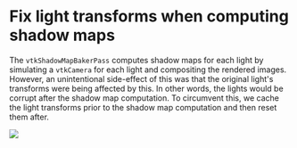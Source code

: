 # Fix light transforms when computing shadow maps

The `vtkShadowMapBakerPass` computes shadow maps for each light by simulating a `vtkCamera` for each
light and compositing the rendered images. However, an unintentional side-effect of this was that
the original light's transforms were being affected by this. In other words, the lights would be
corrupt after the shadow map computation. To circumvent this, we cache the light
transforms prior to the shadow map computation and then reset them after.

![](http://vtk.org/files/ExternalData/SHA512/9412ed54080c7a972d786a269538a3dbd56a5aa070f2b35ba448dfd3cca211e7e4b4d196e07c8ff2d56ff4bb7b0855e5584758c09457d3d6f3c760ee47a4dded)
